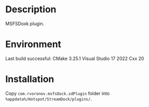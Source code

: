 # Description

MSFSDoxk plugin.

# Environment

Last build successful:
CMake 3.25.1
Visual Studio 17 2022
Cxx 20

# Installation

Copy `com.rvoronov.msfsDock.sdPlugin` folder into `%appdata%/Hotspot/StreamDock/plugins/`.

